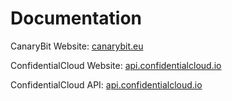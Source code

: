 # Documentation

CanaryBit Website: [canarybit.eu](https://canarybit.eu)

ConfidentialCloud Website: [api.confidentialcloud.io](https://api.confidentialcloud.io)

ConfidentialCloud API: [api.confidentialcloud.io](https://api.confidentialcloud.io)

